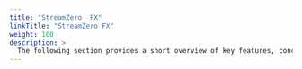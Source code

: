 ```yaml
---
title: "StreamZero  FX"
linkTitle: "StreamZero FX"
weight: 100
description: >
  The following section provides a short overview of key features, concepts and architecture of StreamZero FX.
---
```




